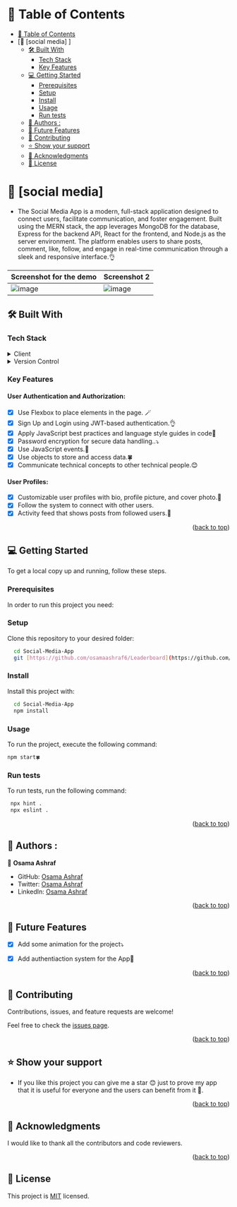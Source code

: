 <a name="readme-top"></a>


# 📗 Table of Contents

- [📗 Table of Contents](#-table-of-contents)
- [📖 \[social media\] ]
  - [🛠 Built With ](#-built-with-)
    - [Tech Stack ](#tech-stack-)
    - [Key Features ](#key-features-)
  - [💻 Getting Started ](#-getting-started-)
    - [Prerequisites](#prerequisites)
    - [Setup](#setup)
    - [Install](#install)
    - [Usage](#usage)
    - [Run tests](#run-tests)
  - [👥 Authors :  ](#-authors---)
  - [🔭 Future Features ](#-future-features-)
  - [🤝 Contributing ](#-contributing-)
  - [⭐️ Show your support ](#️-show-your-support-)
  - [🙏 Acknowledgments ](#-acknowledgments-)
  - [📝 License ](#-license-)

<!-- PROJECT DESCRIPTION -->

# 📖 [social media] <a name="about-project"></a>

- The Social Media App is a modern, full-stack application designed to connect users, facilitate communication, and foster engagement. Built using the MERN stack, the app leverages MongoDB for the database, Express for the backend API, React for the frontend, and Node.js as the server environment. The platform enables users to share posts, comment, like, follow, and engage in real-time communication through a sleek and responsive interface.👌 



| Screenshot for the demo | Screenshot 2 |
| --- | --- |
| ![image](https://github.com/user-attachments/assets/244ced3a-338a-426b-8708-5023e8f2d294) | ![image](https://github.com/user-attachments/assets/71885620-1dc6-435f-9748-cd1181af7b59) |





## 🛠 Built With <a name="built-with"></a>

### Tech Stack <a name="tech-stack"></a>


<details>
  <summary>Client</summary>
  <ul>
    <li>HTML</li>
    <li>CSS</li>
    <li>React</li>
  </ul>
</details>

<details>
 <summary>Version Control</summary>
  <ul>
    <li>Git</li>
    <li>GitHub</li>
  </ul>
</details>

### Key Features <a name="key-features"></a>


 
 
#### User Authentication and Authorization:
- [x] Use Flexbox to place elements in the page. 🪄
- [x] Sign Up and Login using JWT-based authentication.👌
- [x] Apply JavaScript best practices and language style guides in code💯
- [x] Password encryption for secure data handling..⤵️
- [x] Use JavaScript events.🚀
- [x] Use objects to store and access data.🍀
- [x]  Communicate technical concepts to other technical people.😊
#### User Profiles:
- [x] Customizable user profiles with bio, profile picture, and cover photo.🚀
- [x] Follow the system to connect with other users.
- [x] Activity feed that shows posts from followed users.💫

<p align="right">(<a href="#readme-top">back to top</a>)</p>
<!-- LIVE DEMO -->


## 💻 Getting Started <a name="getting-started"></a>



To get a local copy up and running, follow these steps.

### Prerequisites

In order to run this project you need:


### Setup

Clone this repository to your desired folder:


```sh
  cd Social-Media-App
  git [https://github.com/osamaashraf6/Leaderboard](https://github.com/osamaashraf6/Social-Media-App.git)
```


### Install

Install this project with:
```sh
  cd Social-Media-App
  npm install
```

### Usage

To run the project, execute the following command:

```sh
npm start🍀
```


### Run tests

To run tests, run the following command:

```sh
 npx hint .
 npx eslint .
```

<p align="right">(<a href="#readme-top">back to top</a>)</p>

<!-- AUTHORS -->

## 👥 Authors :  <a name="authors"></a>


👤 **Osama Ashraf**
- GitHub: [Osama Ashraf](https://github.com/osamaashraf6)
- Twitter: [Osama Ashraf](https://twitter.com/OsamaAshraf578?t=l75KjrhQgK4h-vSPfgk1gA&s=08)
- LinkedIn: [Osama Ashraf](https://www.linkedin.com/in/osama-salem-2a046b203)


<p align="right">(<a href="#readme-top">back to top</a>)</p>

<!-- FUTURE FEATURES -->

## 🔭 Future Features <a name="future-features"></a>


- [x] Add some animation for the project⤵️
- [x] Add authentiaction system for the App🚀



<p align="right">(<a href="#readme-top">back to top</a>)</p>

<!-- CONTRIBUTING -->

## 🤝 Contributing <a name="contributing"></a>

Contributions, issues, and feature requests are welcome!

Feel free to check the [issues page](https://github.com/osamaashraf6/Social-Media-App/issues).

<p align="right">(<a href="#readme-top">back to top</a>)</p>

<!-- SUPPORT -->

## ⭐️ Show your support <a name="support"></a>

- If you like this project you can give me a star 😊 just to prove my app that it is useful for everyone and the users can benefit from it 💯.


<p align="right">(<a href="#readme-top">back to top</a>)</p>

<!-- ACKNOWLEDGEMENTS -->

## 🙏 Acknowledgments <a name="acknowledgements"></a>


I would like to thank all the contributors and code reviewers.
<p align="right">(<a href="#readme-top">back to top</a>)</p>


<!-- LICENSE -->

## 📝 License <a name="license"></a>

This project is [MIT](https://github.com/osamaashraf6/Social-Media-App/blob/dev/LICENSE) licensed.

